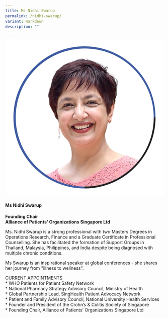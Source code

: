 ```yaml
---
title: Ms Nidhi Swarup
permalink: /nidhi-swarup/
variant: markdown
description: ""
---
```

<div class="row">
<div class="col is-3">
<img src="/images/Speaker_NidhiSwarup.png">
</div>
<div class="col is-9 speaker-details">
	<h4><b>Ms Nidhi Swarup</b></h4>
<b>Founding Chair<br>
	Alliance of Patients’ Organizations Singapore Ltd</b>
	
<p>Ms. Nidhi Swarup is a strong professional with two Masters Degrees in Operations Research, Finance and a Graduate Certificate in
Professional Counselling. She has facilitated the formation of Support Groups in Thailand, Malaysia, Philippines, and India despite being diagnosed with multiple chronic conditions.</p>
	
<p>Ms Swarup is an inspirational speaker at global conferences - she shares her journey from "illness to wellness".</p>
	
<p>CURRENT APPOINTMENTS<br>
* WHO Patients for Patient Safety Network<br>
* National Pharmacy Strategy Advisory Council, Ministry of Health<br>
* Global Partnership Lead, SingHealth Patient Advocacy Network<br>
* Patient and Family Advisory Council, National University Health Services<br>
* Founder and President of the Crohn’s &amp; Colitis Society of Singapore<br>
* Founding Chair, Alliance of Patients’ Organizations Singapore Ltd<br>
</p>
</div>
</div>